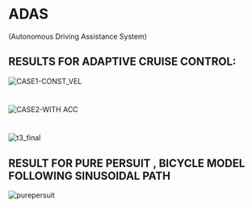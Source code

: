 # ADAS
(Autonomous Driving Assistance System)


## RESULTS FOR ADAPTIVE CRUISE CONTROL:

![CASE1-CONST_VEL](https://github.com/user-attachments/assets/cf8e535d-8cbd-4a8f-be10-0afffd340627)
#
![CASE2-WITH ACC](https://github.com/user-attachments/assets/e9143cd9-8661-4470-bd5f-cf6a31fb4430)
#
![t3_final](https://github.com/user-attachments/assets/e3ce9748-b319-44a3-b90e-441231572faa)

## RESULT FOR PURE PERSUIT , BICYCLE MODEL FOLLOWING SINUSOIDAL PATH

![purepersuit](https://github.com/user-attachments/assets/48c20b53-e521-4bbd-8715-9f760bd788d3)
